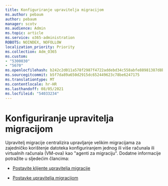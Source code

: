 ```yaml
---
title: Konfiguriranje upravitelja migracijom
ms.author: pebaum
author: pebaum
manager: scotv
ms.audience: Admin
ms.topic: article
ms.service: o365-administration
ROBOTS: NOINDEX, NOFOLLOW
localization_priority: Priority
ms.collection: Adm_O365
ms.custom:
- "5300030"
- "5670"
ms.openlocfilehash: b242c2d011a578f2987f4722addebd34c558abfe88981387d8bcc3f7550e53b4
ms.sourcegitcommit: b5f7da89a650d2915dc652449623c78be6247175
ms.translationtype: MT
ms.contentlocale: hr-HR
ms.lasthandoff: 08/05/2021
ms.locfileid: "54033234"
---
```

# <a name="configuring-migration-manager"></a>Konfiguriranje upravitelja migracijom

Upravitelj migracije centralizira upravljanje velikim migracijama za zajedničko korištenje datoteka konfiguriranjem jednog ili više računala ili virtualnih računala (VM-ova) kao "agenti za migraciju". Dodatne informacije potražite u sljedećim člancima:

- [Postavite klijente upravitelja migracije](https://docs.microsoft.com/sharepointmigration/mm-setup-clients)

- [Postavke upravitelja migracijom](https://docs.microsoft.com/sharepointmigration/mm-settings)
